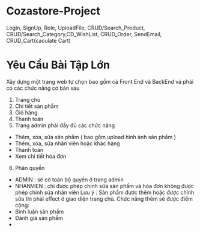 # Cozastore-Project
Login, SignUp, Role, UploadFile, CRUD/Search_Product, CRUD/Search_Category,CD_WishList, CRUD_Order, SendEmail, CRUD_Cart(caculate Cart)

# Yêu Cầu Bài Tập Lớn
Xây dựng một trang web tự chọn bao gồm cả Front End và BackEnd và phải có các chức năng cơ bản
sau
1) Trang chủ
2) Chi tiết sản phẩm
3) Giỏ hàng
4) Thanh toán
5) Trang admin phải đầy đủ các chức năng
- Thêm, xóa, sửa sản phẩm ( bao gồm upload hình ảnh sản phẩm )
- Thêm, xóa, sửa nhân viên hoặc khác hàng
- Thanh toán
- Xem chi tiết hóa đơn
6) Phân quyền
- ADMIN : sẽ có toàn bộ quyền ở trang admin
- NHANVIEN : chỉ được phép chỉnh sửa sản phẩm và hóa đơn không được phép chỉnh sửa
nhân viên
Lưu ý : Sản phẩm được thêm hoặc được chỉnh sửa thì phải effect ở giao diện trang chủ.
Chức năng thêm sẽ được điểm cộng:
- Bình luận sản phẩm
- Đánh giá sản phẩm
- 
